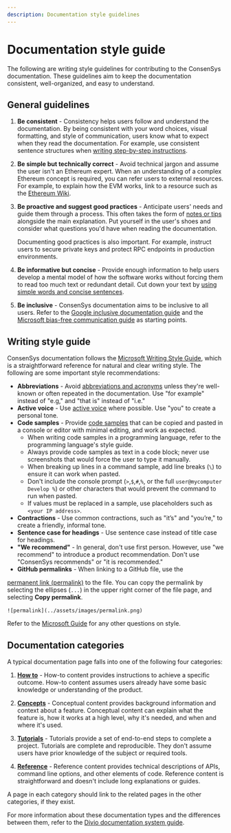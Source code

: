```yaml
---
description: Documentation style guidelines
---
```


# Documentation style guide

The following are writing style guidelines for contributing to the ConsenSys documentation.
These guidelines aim to keep the documentation consistent, well-organized, and easy to understand.

## General guidelines

1. **Be consistent** - Consistency helps users follow and understand the documentation.
    By being consistent with your word choices, visual formatting, and style of communication, users know what to expect when they read the documentation.
    For example, use consistent sentence structures when [writing step-by-step instructions](https://docs.microsoft.com/en-us/style-guide/procedures-instructions/writing-step-by-step-instructions).

1. **Be simple but technically correct** - Avoid technical jargon and assume the user isn't an Ethereum expert.
    When an understanding of a complex Ethereum concept is required, you can refer users to external resources.
    For example, to explain how the EVM works, link to a resource such as the [Ethereum Wiki](https://eth.wiki/en/concepts/evm/ethereum-virtual-machine-(evm)-awesome-list).

1. **Be proactive and suggest good practices** - Anticipate users' needs and guide them through a process.
    This often takes the form of [notes or tips](markdown/extensions.md#call-outs) alongside the main explanation.
    Put yourself in the user's shoes and consider what questions you'd have when reading the documentation.

    Documenting good practices is also important.
    For example, instruct users to secure private keys and protect RPC endpoints in production environments.

1. **Be informative but concise** - Provide enough information to help users develop a mental model of how the software works without forcing them to read too much text or redundant detail.
    Cut down your text by [using simple words and concise sentences](https://docs.microsoft.com/en-us/style-guide/word-choice/use-simple-words-concise-sentences).

1. **Be inclusive** - ConsenSys documentation aims to be inclusive to all users.
    Refer to the [Google inclusive documentation guide](https://developers.google.com/style/inclusive-documentation) and the [Microsoft bias-free communication guide](https://docs.microsoft.com/en-us/style-guide/bias-free-communication) as starting points.

## Writing style guide

ConsenSys documentation follows the [Microsoft Writing Style Guide](https://docs.microsoft.com/en-us/style-guide/welcome/), which is a straightforward reference for natural and clear writing style.
The following are some important style recommendations:

- **Abbreviations** - Avoid [abbreviations and acronyms](https://docs.microsoft.com/en-us/style-guide/acronyms) unless they're well-known or often repeated in the documentation.
  Use "for example" instead of "e.g," and "that is" instead of "i.e."
- **Active voice** - Use [active voice](https://docs.microsoft.com/en-us/style-guide/grammar/verbs#active-and-passive-voice) where possible.
  Use "you" to create a personal tone.
- **Code samples** - Provide [code samples](markdown/extensions.md#code-samples) that can be copied and pasted in a console or editor with minimal editing, and work as expected.
    - When writing code samples in a programming language, refer to the programming language's style guide.
    - Always provide code samples as text in a code block; never use screenshots that would force the user to type it manually.
    - When breaking up lines in a command sample, add line breaks (`\`) to ensure it can work when pasted.
    - Don't include the console prompt (`>`,`$`,`#`,`%`, or the full `user@mycomputer Develop %`) or other characters that would prevent the command to run when pasted.
    - If values must be replaced in a sample, use placeholders such as `<your IP address>`.
- **Contractions** - Use common contractions, such as "it’s" and "you’re," to create a friendly, informal tone.
- **Sentence case for headings** - Use sentence case instead of title case for headings.
- **"We recommend"** - In general, don't use first person. However, use "we recommend" to introduce a product recommendation.
  Don't use "ConsenSys recommends" or "it is recommended."
- **GitHub permalinks** - When linking to a GitHub file, use the
<!-- markdown-link-check-disable-next-line -->
  [permanent link (permalink)](https://docs.github.com/en/repositories/working-with-files/using-files/getting-permanent-links-to-files)
  to the file.
  You can copy the permalink by selecting the ellipses (`...`) in the upper right corner of the file page, and
  selecting **Copy permalink**.

    ![permalink](../assets/images/permalink.png)

Refer to the [Microsoft Guide](https://docs.microsoft.com/en-us/style-guide/welcome/) for any other questions on style.

## Documentation categories

A typical documentation page falls into one of the following four categories:

1. [**How to**](https://documentation.divio.com/how-to-guides/) - How-to content provides
   instructions to achieve a specific outcome.
   How-to content assumes users already have some basic knowledge or understanding of the product.

1. [**Concepts**](https://documentation.divio.com/explanation/) - Conceptual content provides
   background information and context about a feature.
   Conceptual content can explain what the feature is, how it works at a high level, why it's needed,
   and when and where it's used.

1. [**Tutorials**](https://documentation.divio.com/tutorials/) - Tutorials provide a set of
   end-to-end steps to complete a project.
   Tutorials are complete and reproducible.
   They don't assume users have prior knowledge of the subject or required tools.

1. [**Reference**](https://documentation.divio.com/reference/) - Reference content provides
   technical descriptions of APIs, command line options, and other elements of code.
   Reference content is straightforward and doesn't include long explanations or guides.

A page in each category should link to the related pages in the other categories, if they exist.

For more information about these documentation types and the differences between them, refer to the
[Divio documentation system guide](https://documentation.divio.com/).
